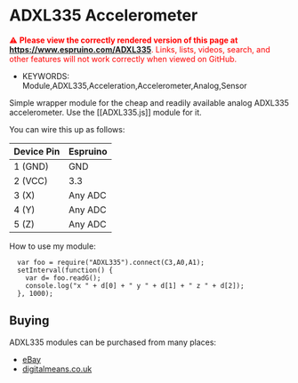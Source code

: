 <!--- Copyright (c) 2014 Your Name. See the file LICENSE for copying permission. -->
ADXL335 Accelerometer
==================

<span style="color:red">:warning: **Please view the correctly rendered version of this page at https://www.espruino.com/ADXL335**. Links, lists, videos, search, and other features will not work correctly when viewed on GitHub.</span>

* KEYWORDS: Module,ADXL335,Acceleration,Accelerometer,Analog,Sensor

Simple wrapper module for the cheap and readily available analog ADXL335 accelerometer.
Use the [[ADXL335.js]] module for it.

You can wire this up as follows:

| Device Pin | Espruino |
| ---------- | -------- |
| 1 (GND)    | GND      |
| 2 (VCC)    | 3.3      |
| 3 (X)      | Any ADC  |
| 4 (Y)      | Any ADC  |
| 5 (Z)      | Any ADC  |

How to use my module:

```
  var foo = require("ADXL335").connect(C3,A0,A1);
  setInterval(function() {
    var d= foo.readG();
    console.log("x " + d[0] + " y " + d[1] + " z " + d[2]);
  }, 1000);
```

Buying
-----

ADXL335 modules can be purchased from many places:

* [eBay](http://www.ebay.com/sch/i.html?_nkw=ADXL335&_sacat=92074)
* [digitalmeans.co.uk](https://digitalmeans.co.uk/shop/index.php?route=product/search&tag=adxl335)
